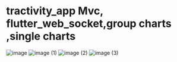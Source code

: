 # tractivity_app Mvc, flutter_web_socket,group charts ,single charts 

 
![image](https://github.com/user-attachments/assets/0b613c94-c8b7-4cf5-80c6-82d8dc5ad055)
![image (1)](https://github.com/user-attachments/assets/bb52abc8-d664-4b50-a47a-df66e96d03c3)
![image (2)](https://github.com/user-attachments/assets/678082ff-39f5-4541-825d-4ddddf01eb18)
![image (3)](https://github.com/user-attachments/assets/3943ab3b-acf1-474e-b00c-cb1a7dadbc3d)
